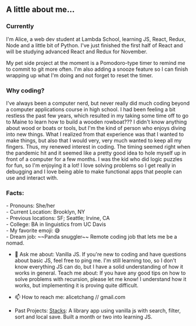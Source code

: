<h2>A little about me...</h2>
<h3>Currently</h3>
I'm Alice, a web dev student at Lambda School, learning JS, React, Redux, Node and a little bit of Python. I've just finished the first half of React and will be studying advanced React and Redux for November.

My pet side project at the moment is a Pomodoro-type timer to remind me to commit to git more often. I'm also adding a snooze feature so I can finish wrapping up what I'm doing and not forget to reset the timer.

<h3>Why coding?</h3>
I've always been a computer nerd, but never really did much coding beyond a computer applications course in high school. I had been feeling a bit restless the past few years, which resulted in my taking some time off to go to Maine to learn how to build a wooden rowboat??? I didn't know anything about wood or boats or tools, but I'm the kind of person who enjoys diving into new things. What I realized from that experience was that I wanted to make things, but also that I would very, very much wanted to keep all my fingers. Thus, my renewed interest in coding. The timing seemed right when the pandemic hit and it seemed like a pretty good idea to hole myself up in front of a computer for a few months. I was the kid who did logic puzzles for fun, so I'm enjoying it a lot! I love solving problems so I get really in debugging and I love being able to make functional apps that people can use and interact with. 


<h3>Facts:</h3>
- Pronouns: She/her<br>
- Current Location: Brooklyn, NY<br>
- Previous locations: SF; Seattle; Irvine, CA<br>
- College: BA in linguistics from UC Davis<br>
- My favorite emoji: <span>😅</span><br>
- Dream job: ~~Panda snuggler~~ Remote coding job that lets me be a nomad.

- 💬 Ask me about: Vanilla JS. If you're new to coding and have questions about basic JS, feel free to ping me. I'm still learning too, so I don't know everything JS can do, but I have a solid understanding of how it works in general.
     Teach me about: If you have any good tips on how to solve problems with recursion, please let me know! I understand how it works, but implementing it is proving quite difficult.

- 📫 How to reach me: alicetchang // gmail.com

- Past Projects: 
 [Stacks](https://rocococoding.github.io/stacks/): A library app using vanilla js with search, filter, sort and local save. Built a month or two into learning JS.
